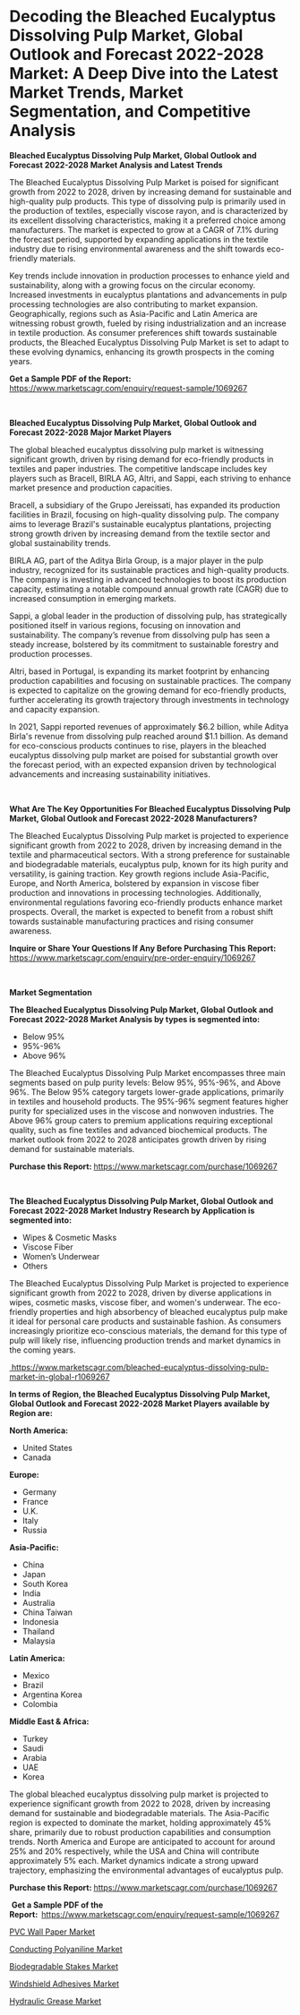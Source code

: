 <p><h1>Decoding the Bleached Eucalyptus Dissolving Pulp Market, Global Outlook and Forecast 2022-2028 Market: A Deep Dive into the Latest Market Trends, Market Segmentation, and Competitive Analysis</h1></p><p><strong>Bleached Eucalyptus Dissolving Pulp Market, Global Outlook and Forecast 2022-2028 Market Analysis and Latest Trends</strong></p>
<p><p>The Bleached Eucalyptus Dissolving Pulp Market is poised for significant growth from 2022 to 2028, driven by increasing demand for sustainable and high-quality pulp products. This type of dissolving pulp is primarily used in the production of textiles, especially viscose rayon, and is characterized by its excellent dissolving characteristics, making it a preferred choice among manufacturers. The market is expected to grow at a CAGR of 7.1% during the forecast period, supported by expanding applications in the textile industry due to rising environmental awareness and the shift towards eco-friendly materials.</p><p>Key trends include innovation in production processes to enhance yield and sustainability, along with a growing focus on the circular economy. Increased investments in eucalyptus plantations and advancements in pulp processing technologies are also contributing to market expansion. Geographically, regions such as Asia-Pacific and Latin America are witnessing robust growth, fueled by rising industrialization and an increase in textile production. As consumer preferences shift towards sustainable products, the Bleached Eucalyptus Dissolving Pulp Market is set to adapt to these evolving dynamics, enhancing its growth prospects in the coming years.</p></p>
<p><strong>Get a Sample PDF of the Report:&nbsp;</strong> <a href="https://www.marketscagr.com/enquiry/request-sample/1069267">https://www.marketscagr.com/enquiry/request-sample/1069267</a></p>
<p>&nbsp;</p>
<p><strong>Bleached Eucalyptus Dissolving Pulp Market, Global Outlook and Forecast 2022-2028 Major Market Players</strong></p>
<p><p>The global bleached eucalyptus dissolving pulp market is witnessing significant growth, driven by rising demand for eco-friendly products in textiles and paper industries. The competitive landscape includes key players such as Bracell, BIRLA AG, Altri, and Sappi, each striving to enhance market presence and production capacities.</p><p>Bracell, a subsidiary of the Grupo Jereissati, has expanded its production facilities in Brazil, focusing on high-quality dissolving pulp. The company aims to leverage Brazil's sustainable eucalyptus plantations, projecting strong growth driven by increasing demand from the textile sector and global sustainability trends.</p><p>BIRLA AG, part of the Aditya Birla Group, is a major player in the pulp industry, recognized for its sustainable practices and high-quality products. The company is investing in advanced technologies to boost its production capacity, estimating a notable compound annual growth rate (CAGR) due to increased consumption in emerging markets.</p><p>Sappi, a global leader in the production of dissolving pulp, has strategically positioned itself in various regions, focusing on innovation and sustainability. The company’s revenue from dissolving pulp has seen a steady increase, bolstered by its commitment to sustainable forestry and production processes.</p><p>Altri, based in Portugal, is expanding its market footprint by enhancing production capabilities and focusing on sustainable practices. The company is expected to capitalize on the growing demand for eco-friendly products, further accelerating its growth trajectory through investments in technology and capacity expansion.</p><p>In 2021, Sappi reported revenues of approximately $6.2 billion, while Aditya Birla's revenue from dissolving pulp reached around $1.1 billion. As demand for eco-conscious products continues to rise, players in the bleached eucalyptus dissolving pulp market are poised for substantial growth over the forecast period, with an expected expansion driven by technological advancements and increasing sustainability initiatives.</p></p>
<p>&nbsp;</p>
<p><strong>What Are The Key Opportunities For Bleached Eucalyptus Dissolving Pulp Market, Global Outlook and Forecast 2022-2028 Manufacturers?</strong></p>
<p><p>The Bleached Eucalyptus Dissolving Pulp market is projected to experience significant growth from 2022 to 2028, driven by increasing demand in the textile and pharmaceutical sectors. With a strong preference for sustainable and biodegradable materials, eucalyptus pulp, known for its high purity and versatility, is gaining traction. Key growth regions include Asia-Pacific, Europe, and North America, bolstered by expansion in viscose fiber production and innovations in processing technologies. Additionally, environmental regulations favoring eco-friendly products enhance market prospects. Overall, the market is expected to benefit from a robust shift towards sustainable manufacturing practices and rising consumer awareness.</p></p>
<p><strong>Inquire or Share Your Questions If Any Before Purchasing This Report:</strong> <a href="https://www.marketscagr.com/enquiry/pre-order-enquiry/1069267">https://www.marketscagr.com/enquiry/pre-order-enquiry/1069267</a></p>
<p>&nbsp;</p>
<p><strong>Market Segmentation</strong></p>
<p><strong>The Bleached Eucalyptus Dissolving Pulp Market, Global Outlook and Forecast 2022-2028 Market Analysis by types is segmented into:</strong></p>
<p><ul><li>Below 95%</li><li>95%-96%</li><li>Above 96%</li></ul></p>
<p><p>The Bleached Eucalyptus Dissolving Pulp Market encompasses three main segments based on pulp purity levels: Below 95%, 95%-96%, and Above 96%. The Below 95% category targets lower-grade applications, primarily in textiles and household products. The 95%-96% segment features higher purity for specialized uses in the viscose and nonwoven industries. The Above 96% group caters to premium applications requiring exceptional quality, such as fine textiles and advanced biochemical products. The market outlook from 2022 to 2028 anticipates growth driven by rising demand for sustainable materials.</p></p>
<p><strong>Purchase this Report:&nbsp;</strong><a href="https://www.marketscagr.com/purchase/1069267">https://www.marketscagr.com/purchase/1069267</a></p>
<p>&nbsp;</p>
<p><strong>The Bleached Eucalyptus Dissolving Pulp Market, Global Outlook and Forecast 2022-2028 Market Industry Research by Application is segmented into:</strong></p>
<p><ul><li>Wipes & Cosmetic Masks</li><li>Viscose Fiber</li><li>Women’s Underwear</li><li>Others</li></ul></p>
<p><p>The Bleached Eucalyptus Dissolving Pulp Market is projected to experience significant growth from 2022 to 2028, driven by diverse applications in wipes, cosmetic masks, viscose fiber, and women's underwear. The eco-friendly properties and high absorbency of bleached eucalyptus pulp make it ideal for personal care products and sustainable fashion. As consumers increasingly prioritize eco-conscious materials, the demand for this type of pulp will likely rise, influencing production trends and market dynamics in the coming years.</p></p>
<p><a href="https://www.marketscagr.com/bleached-eucalyptus-dissolving-pulp-market-in-global-r1069267">&nbsp;https://www.marketscagr.com/bleached-eucalyptus-dissolving-pulp-market-in-global-r1069267</a></p>
<p><strong>In terms of Region, the Bleached Eucalyptus Dissolving Pulp Market, Global Outlook and Forecast 2022-2028 Market Players available by Region are:</strong></p>
<p>
    <p> <strong> North America: </strong>
        <ul>
            <li>United States</li>
            <li>Canada</li>
        </ul>
        </p> 
    <p> <strong> Europe: </strong>
        <ul>
            <li>Germany</li>
            <li>France</li>
            <li>U.K.</li>
            <li>Italy</li>
            <li>Russia</li>
        </ul>
        </p> 
    <p> <strong> Asia-Pacific: </strong>
        <ul>
            <li>China</li>
            <li>Japan</li>
            <li>South Korea</li>
            <li>India</li>
            <li>Australia</li>
            <li>China Taiwan</li>
            <li>Indonesia</li>
            <li>Thailand</li>
            <li>Malaysia</li>
        </ul>
        </p> 
    <p> <strong> Latin America: </strong>
        <ul>
            <li>Mexico</li>
            <li>Brazil</li>
            <li>Argentina Korea</li>
            <li>Colombia</li>
        </ul>
        </p> 
    <p> <strong> Middle East & Africa: </strong>
        <ul>
            <li>Turkey</li>
            <li>Saudi</li>
            <li>Arabia</li>
            <li>UAE</li>
            <li>Korea</li>
        </ul>
    </p>
    </p>
<p><p>The global bleached eucalyptus dissolving pulp market is projected to experience significant growth from 2022 to 2028, driven by increasing demand for sustainable and biodegradable materials. The Asia-Pacific region is expected to dominate the market, holding approximately 45% share, primarily due to robust production capabilities and consumption trends. North America and Europe are anticipated to account for around 25% and 20% respectively, while the USA and China will contribute approximately 5% each. Market dynamics indicate a strong upward trajectory, emphasizing the environmental advantages of eucalyptus pulp.</p></p>
<p><strong>Purchase this Report: </strong><a href="https://www.marketscagr.com/purchase/1069267">https://www.marketscagr.com/purchase/1069267</a></p>
<p>&nbsp;<strong>Get a Sample PDF of the Report:&nbsp;&nbsp;</strong><a href="https://www.marketscagr.com/enquiry/request-sample/1069267">https://www.marketscagr.com/enquiry/request-sample/1069267</a></p>
<p><strong></strong></p>
<p><p><a href="https://www.linkedin.com/pulse/global-pvc-wall-paper-market-status-2024-2031-forecast-pvrbc?trackingId=NDyjYuyhT8GP%2BlSa%2FkS5HQ%3D%3D">PVC Wall Paper Market</a></p><p><a href="https://issuu.com/reportprime-2/docs/conducting-polyaniline-market-size-_dfed47538fc87a">Conducting Polyaniline Market</a></p><p><a href="https://medium.com/@shjdk3536/mapping-the-biodegradable-stakes-market-trends-challenges-and-breakthroughs-2024-2031-a3fafd1efd83">Biodegradable Stakes Market</a></p><p><a href="https://medium.com/@chloeconn57/this-report-on-windshield-adhesives-market-is-a-comprehensive-analysis-of-market-shares-f4aa9692cd91">Windshield Adhesives Market</a></p><p><a href="https://issuu.com/reportprime-2/docs/hydraulic-grease-market-size-2030.p_361089e8134aa3">Hydraulic Grease Market</a></p></p>
